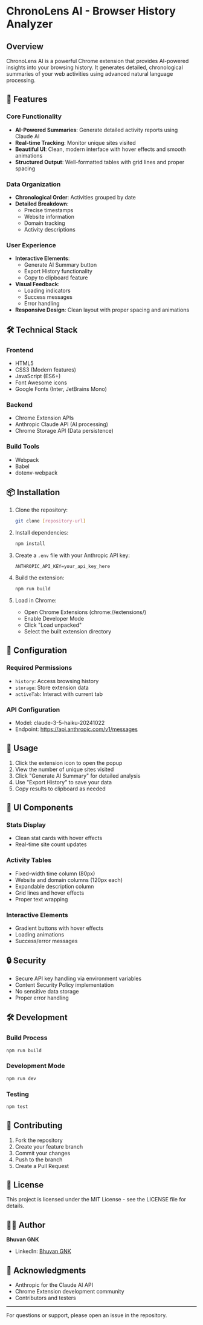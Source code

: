 # ChronoLens AI - Browser History Analyzer

## Overview
ChronoLens AI is a powerful Chrome extension that provides AI-powered insights into your browsing history. It generates detailed, chronological summaries of your web activities using advanced natural language processing.

## 🌟 Features

### Core Functionality
- **AI-Powered Summaries**: Generate detailed activity reports using Claude AI
- **Real-time Tracking**: Monitor unique sites visited
- **Beautiful UI**: Clean, modern interface with hover effects and smooth animations
- **Structured Output**: Well-formatted tables with grid lines and proper spacing

### Data Organization
- **Chronological Order**: Activities grouped by date
- **Detailed Breakdown**: 
  - Precise timestamps
  - Website information
  - Domain tracking
  - Activity descriptions

### User Experience
- **Interactive Elements**: 
  - Generate AI Summary button
  - Export History functionality
  - Copy to clipboard feature
- **Visual Feedback**: 
  - Loading indicators
  - Success messages
  - Error handling
- **Responsive Design**: Clean layout with proper spacing and animations

## 🛠 Technical Stack

### Frontend
- HTML5
- CSS3 (Modern features)
- JavaScript (ES6+)
- Font Awesome icons
- Google Fonts (Inter, JetBrains Mono)

### Backend
- Chrome Extension APIs
- Anthropic Claude API (AI processing)
- Chrome Storage API (Data persistence)

### Build Tools
- Webpack
- Babel
- dotenv-webpack

## 📦 Installation

1. Clone the repository:
   ```bash
   git clone [repository-url]
   ```

2. Install dependencies:
   ```bash
   npm install
   ```

3. Create a `.env` file with your Anthropic API key:
   ```env
   ANTHROPIC_API_KEY=your_api_key_here
   ```

4. Build the extension:
   ```bash
   npm run build
   ```

5. Load in Chrome:
   - Open Chrome Extensions (chrome://extensions/)
   - Enable Developer Mode
   - Click "Load unpacked"
   - Select the built extension directory

## 🔧 Configuration

### Required Permissions
- `history`: Access browsing history
- `storage`: Store extension data
- `activeTab`: Interact with current tab

### API Configuration
- Model: claude-3-5-haiku-20241022
- Endpoint: https://api.anthropic.com/v1/messages

## 🎯 Usage

1. Click the extension icon to open the popup
2. View the number of unique sites visited
3. Click "Generate AI Summary" for detailed analysis
4. Use "Export History" to save your data
5. Copy results to clipboard as needed

## 🎨 UI Components

### Stats Display
- Clean stat cards with hover effects
- Real-time site count updates

### Activity Tables
- Fixed-width time column (80px)
- Website and domain columns (120px each)
- Expandable description column
- Grid lines and hover effects
- Proper text wrapping

### Interactive Elements
- Gradient buttons with hover effects
- Loading animations
- Success/error messages

## 🔒 Security

- Secure API key handling via environment variables
- Content Security Policy implementation
- No sensitive data storage
- Proper error handling

## 🛠 Development

### Build Process
```bash
npm run build
```

### Development Mode
```bash
npm run dev
```

### Testing
```bash
npm test
```

## 📝 Contributing

1. Fork the repository
2. Create your feature branch
3. Commit your changes
4. Push to the branch
5. Create a Pull Request

## 📄 License

This project is licensed under the MIT License - see the LICENSE file for details.

## 👨‍💻 Author

**Bhuvan GNK**
- LinkedIn: [Bhuvan GNK](https://linkedin.com/in/gnkbhuvan)

## 🙏 Acknowledgments

- Anthropic for the Claude AI API
- Chrome Extension development community
- Contributors and testers

---

For questions or support, please open an issue in the repository.